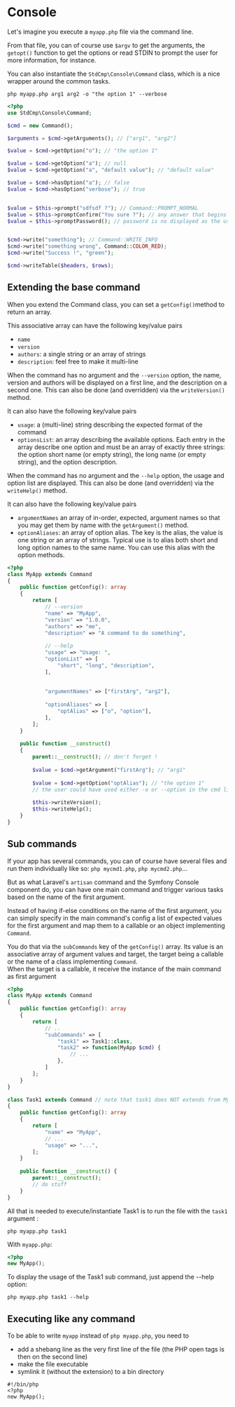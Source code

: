 # Console

Let's imagine you execute a `myapp.php` file via the command line.

From that file, you can of course use `$argv` to get the arguments, the `getopt()` function to get the options or read STDIN to prompt the user for more information, for instance.

You can also instantiate the `StdCmp\Console\Command` class, which is a nice wrapper around the common tasks.

```
php myapp.php arg1 arg2 -o "the option 1" --verbose
```

```php
<?php
use StdCmp\Console\Command;

$cmd = new Command();

$arguments = $cmd->getArguments(); // ["arg1", "arg2"]

$value = $cmd->getOption("o"); // "the option 1"

$value = $cmd->getOption("a"); // null
$value = $cmd->getOption("a", "default value"); // "default value"

$value = $cmd->hasOption("a"); // false
$value = $cmd->hasOption("verbose"); // true


$value = $this->prompt("sdfsdf ?"); // Command::PROMPT_NORMAL
$value = $this->promptConfirm("You sure ?"); // any answer that begins by Y (case-insensitive) is considered true
$value = $this->promptPassword(); // password is no displayed as the user type it


$cmd->write("something"); // Command::WRITE_INFO
$cmd->write("something wrong", Command::COLOR_RED); 
$cmd->write("Success !", "green"); 

$cmd->writeTable($headers, $rows);
```

## Extending the base command

When you extend the Command class, you can set a `getConfig()`method to return an array.

This associative array can have the following key/value pairs
- `name`
- `version`
- `authors`: a single string or an array of strings
- `description`: feel free to make it multi-line

When the command has no argument and the `--version` option, the name, version and authors will be displayed on a first line, and the description on a second one. This can also be done (and overridden) via the `writeVersion()` method.

It can also have the following key/value pairs
- `usage`: a (multi-line) string describing the expected format of the command
- `optionsList`: an array describing the available options. Each entry in the array describe one option and must be an array of exactly three strings: the option short name (or empty string), the long name (or empty string), and the option description.

When the command has no argument and the `--help` option, the usage and option list are displayed. This can also be done (and overridden) via the `writeHelp()` method.

It can also have the following key/value pairs
- `argumentNames` an array of in-order, expected, argument names so that you may get them by name with the `getArgument()` method.
- `optionAliases`: an array of option alias. The key is the alias, the value is one string or an array of strings. Typical use is to alias both short and long option names to the same name. You can use this alias with the option methods.  

```php
<?php
class MyApp extends Command
{
    public function getConfig(): array
    {
        return [
            // --version
            "name" => "MyApp",
            "version" => "1.0.0",
            "authors" => "me",
            "description" => "A command to do something",
            
            // --help
            "usage" => "Usage: ",
            "optionList" => [
                "short", "long", "description",
            ],
            
            
            "argumentNames" => ["firstArg", "arg2"],
            
            "optionAliases" => [
                "optAlias" => ["o", "option"],
            ],
        ];
    }
    
    public function __construct()
    {
        parent::__construct(); // don't forget !
        
        $value = $cmd->getArgument("firstArg"); // "arg1"
        
        $value = $cmd->getOption("optAlias"); // "the option 1"
        // the user could have used either -o or --option in the cmd line
        
        $this->writeVersion();
        $this->writeHelp();
    }
}
```

## Sub commands

If your app has several commands, you can of course have several files and run them individually like so: `php mycmd1.php`, `php mycmd2.php`...

But as what Laravel's `artisan` command and the Symfony Console component do, you can have one main command and trigger various tasks based on the name of the first argument. 

Instead of having if-else conditions on the name of the first argument, you can simply specify in the main command's config a list of expected values for the first argument and map them to a callable or an object implementing `Command`.

You do that via the `subCommands` key of the `getConfig()` array. Its value is an associative array of argument values and target, the target being a callable or the name of a class implementing `Command`.  
When the target is a callable, it receive the instance of the main command as first argument

```php
<?php
class MyApp extends Command
{
    public function getConfig(): array
    {
        return [
            // ..
            "subCommands" => [
                "task1" => Task1::class,
                "task2" => function(MyApp $cmd) {
                    // ...
                },
            ]
        ];
    }
}

class Task1 extends Command // note that task1 does NOT extends from MyApp
{
    public function getConfig(): array
    {
        return [
            "name" => "MyApp",
            // ...
            "usage" => "...",
        ];
    }
    
    public function __construct() {
        parent::__construct();
        // do stuff
    }
}
```

All that is needed to execute/instantiate Task1 is to run the file with the `task1` argument :

```
php myapp.php task1
```

With `myapp.php`: 

```php
<?php
new MyApp();
```

To display the usage of the Task1 sub command, just append the --help option:

```
php myapp.php task1 --help
```

## Executing like any command

To be able to write `myapp` instead of `php myapp.php`, you need to 
- add a shebang line as the very first line of the file (the PHP open tags is then on the second line) 
- make the file executable
- symlink it (without the extension) to a bin directory

```
#!/bin/php
<?php
new MyApp();
```
